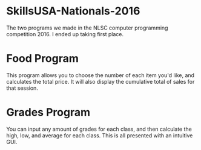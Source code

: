 # SkillsUSA-Nationals-2016
The two programs we made in the NLSC computer programming competition 2016. I ended up taking first place.

# Food Program
This program allows you to choose the number of each item you'd like, and calculates the total price. It will also display the cumulative total of sales for that session.

# Grades Program
You can input any amount of grades for each class, and then calculate the high, low, and average for each class. This is all presented with an intuitive GUI.
